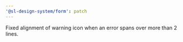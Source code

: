 ```yaml
---
'@sl-design-system/form': patch
---
```


Fixed alignment of warning icon when an error spans over more than 2 lines.
